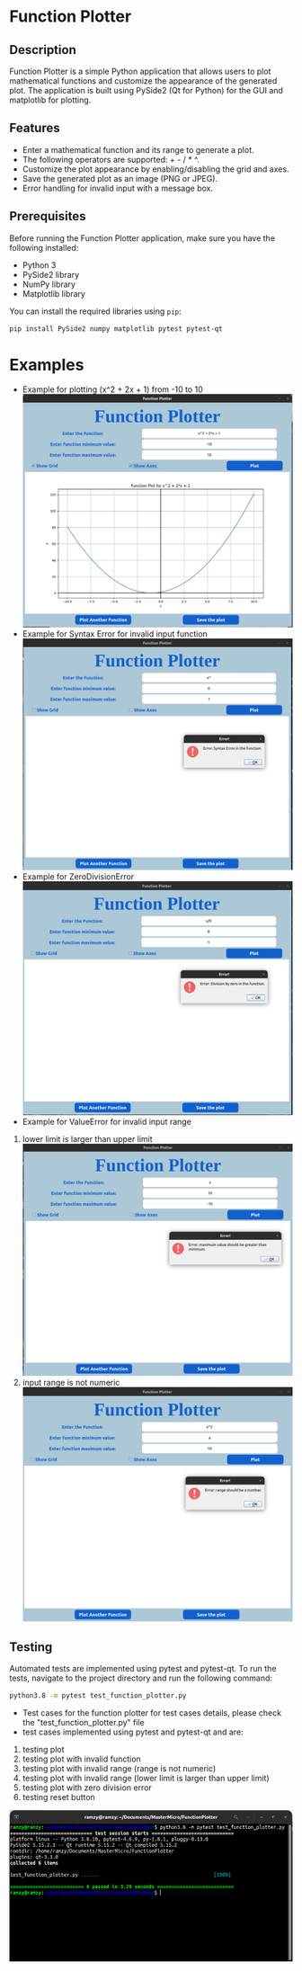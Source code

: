 # Function Plotter

## Description
Function Plotter is a simple Python application that allows users to plot mathematical functions and customize the appearance of the generated plot. The application is built using PySide2 (Qt for Python) for the GUI and matplotlib for plotting.

## Features

- Enter a mathematical function and its range to generate a plot.
- The following operators are supported: + - / * ^. 
- Customize the plot appearance by enabling/disabling the grid and axes.
- Save the generated plot as an image (PNG or JPEG).
- Error handling for invalid input with a message box.

## Prerequisites

Before running the Function Plotter application, make sure you have the following installed:

- Python 3
- PySide2 library
- NumPy library
- Matplotlib library

You can install the required libraries using `pip`:

```bash
pip install PySide2 numpy matplotlib pytest pytest-qt
``` 

# Examples
- Example for plotting (x^2 + 2x + 1) from -10 to 10
![image info](./Examples/plot1.png)
- Example for Syntax Error for invalid input function
![image info](./Examples/syntax_error.png)
- Example for ZeroDivisionError
![image info](./Examples/zero_error.png)
- Example for ValueError for invalid input range 
1. lower limit is larger than upper limit
![image info](./Examples/limit_error.png)
2. input range is not numeric
![image info](./Examples/limit_string.png)

## Testing
Automated tests are implemented using pytest and pytest-qt. To run the tests, navigate to the project directory and run the following command:

```bash
python3.8 -m pytest test_function_plotter.py
```

- Test cases for the function plotter
for test cases details, please check the "test_function_plotter.py" file
- test cases implemented using pytest and pytest-qt and are:
1. testing plot
2. testing plot with invalid function
3. testing plot with invalid range (range is not numeric)
4. testing plot with invalid range (lower limit is larger than upper limit)
5. testing plot with zero division error
6. testing reset button

![image info](./Examples/pytest.png)





